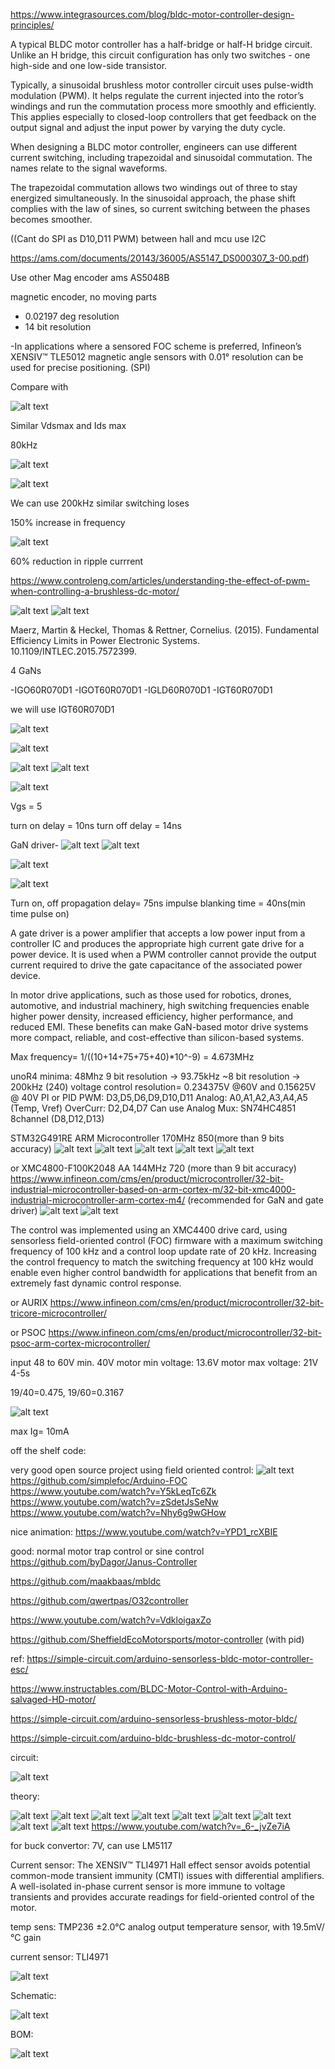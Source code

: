 https://www.integrasources.com/blog/bldc-motor-controller-design-principles/

A typical BLDC motor controller has a half-bridge or half-H bridge circuit. Unlike an H bridge, this circuit configuration has only two switches - one high-side and one low-side transistor.

Typically, a sinusoidal brushless motor controller circuit uses pulse-width modulation (PWM). It helps regulate the current injected into the rotor’s windings and run the commutation process more smoothly and efficiently. This applies especially to closed-loop controllers that get feedback on the output signal and adjust the input power by varying the duty cycle.

When designing a BLDC motor controller, engineers can use different current switching, including trapezoidal and sinusoidal commutation. The names relate to the signal waveforms. 

The trapezoidal commutation allows two windings out of three to stay energized simultaneously. In the sinusoidal approach, the phase shift complies with the law of sines, so current switching between the phases becomes smoother. 

((Cant do SPI as D10,D11 PWM) between hall and mcu use I2C

https://ams.com/documents/20143/36005/AS5147_DS000307_3-00.pdf)

Use other Mag encoder
ams AS5048B

magnetic encoder, no moving parts

- 0.02197 deg resolution
- 14 bit resolution

-In applications where a sensored FOC scheme is preferred, Infineon’s XENSIV™ TLE5012 magnetic angle sensors with 0.01° resolution can be used 
for precise positioning. (SPI)


Compare with 

![alt text](image-16.png)

Similar Vdsmax and Ids max

80kHz

![alt text](image-17.png)

![alt text](image-15.png)

We can use 200kHz similar switching loses

150% increase in frequency

![alt text](image-18.png)

60% reduction in ripple currrent

https://www.controleng.com/articles/understanding-the-effect-of-pwm-when-controlling-a-brushless-dc-motor/

![alt text](image-35.png)
![alt text](image-34.png)

Maerz, Martin & Heckel, Thomas & Rettner, Cornelius. (2015). Fundamental Efficiency Limits in Power Electronic Systems. 10.1109/INTLEC.2015.7572399. 

4 GaNs

-IGO60R070D1 
-IGOT60R070D1 
-IGLD60R070D1 
-IGT60R070D1 

we will use IGT60R070D1

![![alt text](image-1.png)](image.png)

![alt text](image-2.png)

![alt text](image-3.png)
![alt text](image-4.png)

![alt text](image-11.png)

Vgs = 5

turn on delay = 10ns
turn off delay = 14ns

GaN driver-
![alt text](image-13.png)
![alt text](image-12.png)

![alt text](image-33.png)

![alt text](image-37.png)

Turn on, off  propagation delay= 75ns
impulse blanking time = 40ns(min time pulse on)

A gate driver is a power amplifier that accepts a low power input from a controller IC and produces the appropriate high current gate drive for a power device. It is used when a PWM controller cannot provide the output current required to drive the gate capacitance of the associated power device.

In motor drive applications, such as those used for robotics, drones, automotive, and industrial machinery, high switching frequencies enable higher power density, increased efficiency, higher performance, and reduced EMI. These benefits can make GaN-based motor drive systems more compact, reliable, and cost-effective than silicon-based systems.

Max frequency= 1/((10+14+75+75+40)*10^-9) = 4.673MHz



unoR4 minima: 48Mhz
9 bit resolution -> 93.75kHz
~8 bit resolution -> 200kHz (240)
voltage control resolution= 0.234375V @60V and 0.15625V @ 40V
PI or PID
PWM: D3,D5,D6,D9,D10,D11
Analog: A0,A1,A2,A3,A4,A5 (Temp, Vref)
OverCurr: D2,D4,D7
Can use Analog Mux: SN74HC4851  8channel (D8,D12,D13)

STM32G491RE ARM Microcontroller 170MHz 850(more than 9 bits accuracy)
![alt text](image-5.png)
![alt text](image-6.png)
![alt text](image-7.png)
![alt text](image-8.png)
![alt text](image-9.png)

or XMC4800-F100K2048 AA 144MHz 720 (more than 9 bit accuracy)
https://www.infineon.com/cms/en/product/microcontroller/32-bit-industrial-microcontroller-based-on-arm-cortex-m/32-bit-xmc4000-industrial-microcontroller-arm-cortex-m4/
(recommended for GaN and gate driver)
![alt text](image-20.png)
![alt text](image-19.png)

The control was implemented using an XMC4400 drive card, using sensorless field-oriented control (FOC) firmware with a maximum switching frequency of 100 kHz and a control loop update rate of 
20 kHz. Increasing the control frequency to match the switching frequency at 100 kHz would enable even higher control bandwidth for applications that benefit from an extremely fast dynamic control response.

or AURIX 
https://www.infineon.com/cms/en/product/microcontroller/32-bit-tricore-microcontroller/

or PSOC
https://www.infineon.com/cms/en/product/microcontroller/32-bit-psoc-arm-cortex-microcontroller/

input 48 to 60V min. 40V
motor min voltage: 13.6V
motor max voltage: 21V
4-5s

19/40=0.475, 19/60=0.3167

![alt text](image-14.png)

max Ig= 10mA


off the shelf code:

very good open source project using field oriented control:
![alt text](image-22.png)
https://github.com/simplefoc/Arduino-FOC
https://www.youtube.com/watch?v=Y5kLeqTc6Zk
https://www.youtube.com/watch?v=zSdetJsSeNw
https://www.youtube.com/watch?v=Nhy6g9wGHow

nice animation:
https://www.youtube.com/watch?v=YPD1_rcXBIE
 
good: normal motor trap control or sine control
https://github.com/byDagor/Janus-Controller

https://github.com/maakbaas/mbldc

https://github.com/qwertpas/O32controller

https://www.youtube.com/watch?v=VdkloigaxZo

https://github.com/SheffieldEcoMotorsports/motor-controller (with pid)


ref:
https://simple-circuit.com/arduino-sensorless-bldc-motor-controller-esc/

https://www.instructables.com/BLDC-Motor-Control-with-Arduino-salvaged-HD-motor/

https://simple-circuit.com/arduino-sensorless-brushless-motor-bldc/

https://simple-circuit.com/arduino-bldc-brushless-dc-motor-control/

circuit:

![alt text](image-21.png)



theory:

![alt text](image-23.png)
![alt text](image-24.png)
![alt text](image-25.png)
![alt text](image-27.png)
![alt text](image-28.png)
![alt text](image-29.png)
![alt text](image-30.png)
![alt text](image-31.png)
![alt text](image-32.png)
https://www.youtube.com/watch?v=_6-_jvZe7iA

for buck convertor: 7V, can use LM5117

Current sensor:
The XENSIV™ TLI4971 Hall effect sensor avoids potential common-mode transient immunity (CMTI) issues with differential amplifiers. A well-isolated in-phase 
current sensor is more immune to voltage transients and provides accurate readings for field-oriented control of the motor. 

temp sens: TMP236 ±2.0°C analog output temperature sensor, with 19.5mV/°C gain

current sensor: TLI4971

![alt text](image-36.png)



Schematic:

![alt text](motorcontrol-1.png)

BOM:

![alt text](image-39.png)